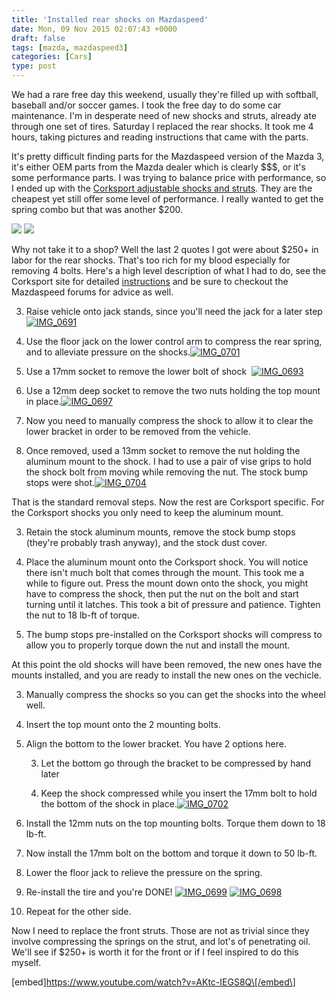 ```yaml
---
title: 'Installed rear shocks on Mazdaspeed'
date: Mon, 09 Nov 2015 02:07:43 +0000
draft: false
tags: [mazda, mazdaspeed3]
categories: [Cars]
type: post
---
```


We had a rare free day this weekend, usually they're filled up with softball, baseball and/or soccer games. I took the free day to do some car maintenance. I'm in desperate need of new shocks and struts, already ate through one set of tires. Saturday I replaced the rear shocks. It took me 4 hours, taking pictures and reading instructions that came with the parts.

It's pretty difficult finding parts for the Mazdaspeed version of the Mazda 3, it's either OEM parts from the Mazda dealer which is clearly $$$, or it's some performance parts. I was trying to balance price with performance, so I ended up with the [Corksport adjustable shocks and struts](http://corksport.com/corksport-mazdaspeed-3-mazda-3-adjustable-struts-and-shocks.html). They are the cheapest yet still offer some level of performance. I really wanted to get the spring combo but that was another $200.

![](https://familiarodriguez.smugmug.com/Cars/Car-Repair/i-mD57G9c/0/M/IMG_20151107_122408-M.jpg) ![](https://familiarodriguez.smugmug.com/Cars/Car-Repair/i-vWqR5Tr/0/M/IMG_20151107_132037-M.jpg)

Why not take it to a shop? Well the last 2 quotes I got were about $250+ in labor for the rear shocks. That's too rich for my blood especially for removing 4 bolts. Here's a high level description of what I had to do, see the Corksport site for detailed [instructions](http://support.corksport.com/instructions/Axl-3-290-WEB.pdf) and be sure to checkout the Mazdaspeed forums for advice as well.

3.  Raise vehicle onto jack stands, since you'll need the jack for a later step [![IMG_0691](https://zeusville.files.wordpress.com/2015/11/img_0691.jpg?w=660)](https://zeusville.files.wordpress.com/2015/11/img_0691.jpg)

6.  Use the floor jack on the lower control arm to compress the rear spring, and to alleviate pressure on the shocks.[![IMG_0701](https://zeusville.files.wordpress.com/2015/11/img_0701.jpg?w=660)](https://zeusville.files.wordpress.com/2015/11/img_0701.jpg)

9.  Use a 17mm socket to remove the lower bolt of shock  [![IMG_0693](https://zeusville.files.wordpress.com/2015/11/img_0693.jpg?w=660)](https://zeusville.files.wordpress.com/2015/11/img_0693.jpg)

12.  Use a 12mm deep socket to remove the two nuts holding the top mount in place.[![IMG_0697](https://zeusville.files.wordpress.com/2015/11/img_0697.jpg?w=660)](https://zeusville.files.wordpress.com/2015/11/img_0697.jpg)

15.  Now you need to manually compress the shock to allow it to clear the lower bracket in order to be removed from the vehicle.

18.  Once removed, used a 13mm socket to remove the nut holding the aluminum mount to the shock. I had to use a pair of vise grips to hold the shock bolt from moving while removing the nut. The stock bump stops were shot.[![IMG_0704](https://zeusville.files.wordpress.com/2015/11/img_0704.jpg?w=660)](https://zeusville.files.wordpress.com/2015/11/img_0704.jpg)

That is the standard removal steps. Now the rest are Corksport specific. For the Corksport shocks you only need to keep the aluminum mount.

3.  Retain the stock aluminum mounts, remove the stock bump stops (they're probably trash anyway), and the stock dust cover.

6.  Place the aluminum mount onto the Corksport shock. You will notice there isn't much bolt that comes through the mount. This took me a while to figure out. Press the mount down onto the shock, you might have to compress the shock, then put the nut on the bolt and start turning until it latches. This took a bit of pressure and patience. Tighten the nut to 18 lb-ft of torque.

9.  The bump stops pre-installed on the Corksport shocks will compress to allow you to properly torque down the nut and install the mount.

At this point the old shocks will have been removed, the new ones have the mounts installed, and you are ready to install the new ones on the vechicle.

3.  Manually compress the shocks so you can get the shocks into the wheel well.

6.  Insert the top mount onto the 2 mounting bolts.

9.  Align the bottom to the lower bracket. You have 2 options here.
    
    3.  Let the bottom go through the bracket to be compressed by hand later
    
    6.  Keep the shock compressed while you insert the 17mm bolt to hold the bottom of the shock in place.[![IMG_0702](https://zeusville.files.wordpress.com/2015/11/img_0702.jpg?w=660)](https://zeusville.files.wordpress.com/2015/11/img_0702.jpg)
    

12.  Install the 12mm nuts on the top mounting bolts. Torque them down to 18 lb-ft.

15.  Now install the 17mm bolt on the bottom and torque it down to 50 lb-ft.

18.  Lower the floor jack to relieve the pressure on the spring.

21.  Re-install the tire and you're DONE! [![IMG_0699](https://zeusville.files.wordpress.com/2015/11/img_0699.jpg?w=660)](https://zeusville.files.wordpress.com/2015/11/img_0699.jpg) [![IMG_0698](https://zeusville.files.wordpress.com/2015/11/img_0698.jpg?w=660)](https://zeusville.files.wordpress.com/2015/11/img_0698.jpg)

24.  Repeat for the other side.

Now I need to replace the front struts. Those are not as trivial since they involve compressing the springs on the strut, and lot's of penetrating oil. We'll see if $250+ is worth it for the front or if I feel inspired to do this myself.

\[embed\]https://www.youtube.com/watch?v=AKtc-IEGS8Q\[/embed\]